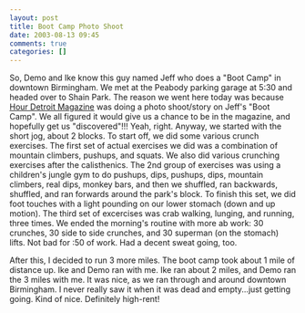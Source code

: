 ```yaml
---
layout: post
title: Boot Camp Photo Shoot
date: 2003-08-13 09:45
comments: true
categories: []
---
```

So, Demo and Ike know this guy named Jeff who does a "Boot Camp" in downtown Birmingham. We met at the Peabody parking garage at 5:30 and headed over to Shain Park. The reason we went here today was because <a href="http://hourdetroit.com/">Hour Detroit Magazine</a> was doing a photo shoot/story on Jeff's "Boot Camp". We all figured it would give us a chance to be in the magazine, and hopefully get us "discovered"!!! Yeah, right. Anyway, we started with the short jog, about 2 blocks. To start off, we did some various crunch exercises. The first set of actual exercises we did was a combination of mountain climbers, pushups, and squats. We also did various crunching exercises after the calisthenics. The 2nd group of exercises was using a children's jungle gym to do pushups, dips, pushups, dips, mountain climbers, real dips, monkey bars, and then we shuffled, ran backwards, shuffled, and ran forwards around the park's block. To finish this set, we did foot touches with a light pounding on our lower stomach (down and up motion). The third set of excercises was crab walking, lunging, and running, three times. We ended the morning's routine with more ab work: 30 crunches, 30 side to side crunches, and 30 superman (on the stomach) lifts. Not bad for :50 of work. Had a decent sweat going, too.

After this, I decided to run 3 more miles. The boot camp took about 1 mile of distance up. Ike and Demo ran with me. Ike ran about 2 miles, and Demo ran the 3 miles with me. It was nice, as we ran through and around downtown Birmingham. I never really saw it when it was dead and empty...just getting going. Kind of nice. Definitely high-rent!
